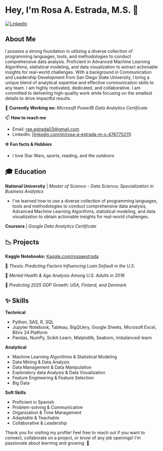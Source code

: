 # Hey, I'm Rosa A. Estrada, M.S. 👋
[![LinkedIn](https://img.shields.io/badge/LinkedIn-0077B5?style=for-the-badge&logo=linkedin&logoColor=white)](https://www.linkedin.com/in/rosa-a-estrada-m-s-476775211)


## About Me
I possess a strong foundation in utilizing a diverse collection of programming languages, tools, and methodologies to conduct comprehensive data analysis. 
Proficient in Advanced Machine Learning Algorithms, statistical modeling, and data visualization to extract actionable insights for real-world challenges. 
With a background in Communication and Leadership Development from San Diego State University, I bring a unique blend of analytical expertise and effective communication skills to any team. 
I am highly motivated, dedicated, and collaborative. I am committed to delivering high-quality work while focusing on the smallest details to drive impactful results.

🌱 **Currently Working on:** *Microsoft PowerBI Data Analytics Certificate*

📫 **How to reach me**
- Email: rae.estrada03@gmail.com
- LinkedIn: [[linkedin.com/in/rosa-a-estrada-m-s-476775211]](https://www.linkedin.com/in/rosa-a-estrada-m-s-476775211?lipi=urn%3Ali%3Apage%3Ad_flagship3_profile_view_base_contact_details%3Bgd44CFwETwyVr76omfu5WQ%3D%3D)

⚽️ **Fun facts & Hobbies**
- I love Star Wars, sports, reading, and the outdoors

## 🎓 Education
**National University** | *Master of Science - Data Science; Specialization in Business Analytics*
- I've learned how to use a diverse collection of programming languages, tools and methodologies to conduct comprehensive data analysis, Advanced Machine Learning Algorithms, statistical modeling, and data visualization to obtain actionable insights for real-world challenges.

**Coursera** | *Google Data Analytics Certificate*

## 📉 Projects

**Kaggle Notebooks:** [Kaggle.com/rosaaestrada](https://www.kaggle.com/rosaaestrada)

  🔹 *Thesis: Predicting Factors Influencing Loan Default in the U.S.*

  🔹 *Mental Health & Age Analysis Among U.S. Adults in 2018*

  🔹 *Predicting 2025 GDP Growth: USA, Finland, and Denmark*

## ✨ Skills
**Technical**
- Python, SAS, R, SQL
- Jupyter Notebook, Tableau, BigQUery, Google Sheets, Microsoft Excel, Bitrix 24 Platform
- Pandas, NumPy, Scikit-Learn, Matplotlib, Seaborn, Imbalanced-learn

**Analytical**
- Machine Learning Algorithms & Statistical Modeling
- Data Mining & Data Analysis
- Data Management & Data Manipulation
- Exploratory data Analysis & Data Visualization
- Feature Engineering & Feature Selection
- Big Data
  
**Soft Skills**
- Proficient in Spanish
- Problem-solving & Communicative
- Organization & Time Management
- Adaptable & Teachable
- Collaborative & Leadership

Thank you for visiting my profile! Feel free to reach out if you want to connect, collaborate on a project, or know of any job openings! I'm passionate about learning and growing. 🌱
<!---
rosaaestrada/rosaaestrada is a ✨ special ✨ repository because its `README.md` (this file) appears on your GitHub profile.
You can click the Preview link to take a look at your changes.
--->
